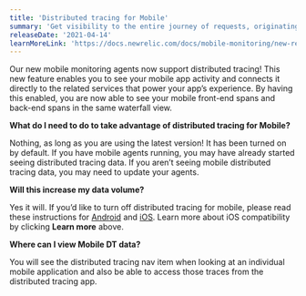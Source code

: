 ```yaml
---
title: 'Distributed tracing for Mobile'
summary: 'Get visibility to the entire journey of requests, originating in your mobile app as they travel through distributed systems'
releaseDate: '2021-04-14'
learnMoreLink: 'https://docs.newrelic.com/docs/mobile-monitoring/new-relic-mobile-android/get-started/new-relic-mobile-and-dt/'
---
```


Our new mobile monitoring agents now support distributed tracing! This new feature enables you to see your mobile app activity and connects it directly to the related services that power your app’s experience. By having this enabled, you are now able to see your mobile front-end spans and back-end spans in the same waterfall view.

**What do I need to do to take advantage of distributed tracing for Mobile?**

Nothing, as long as you are using the latest version! It has been turned on by default. If you have mobile agents running, you may have already started seeing distributed tracing data. If you aren’t seeing mobile distributed tracing data, you may need to update your agents.

**Will this increase my data volume?**

Yes it will. If you’d like to turn off distributed tracing for mobile, please read these instructions for [Android](https://docs.newrelic.com/docs/mobile-monitoring/new-relic-mobile-android/api-guides/android-agent-configuration-feature-flags/#dt) and [iOS](https://docs.newrelic.com/docs/mobile-monitoring/new-relic-mobile-ios/api-guides/ios-agent-configuration-feature-flags/#dt). Learn more about iOS compatibility by clicking **Learn more** above.

**Where can I view Mobile DT data?**

You will see the distributed tracing nav item when looking at an individual mobile application and also be able to access those traces from the distributed tracing app.